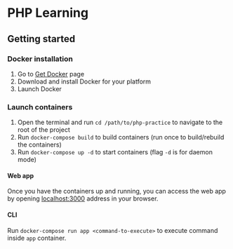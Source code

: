 # PHP Learning

## Getting started

### Docker installation

1. Go to [Get Docker](https://docs.docker.com/get-docker/) page
2. Download and install Docker for your platform
3. Launch Docker

### Launch containers

1. Open the terminal and run `cd /path/to/php-practice` to navigate to the root of the project
2. Run `docker-compose build` to build containers (run once to build/rebuild the containers)
3. Run `docker-compose up -d` to start containers (flag `-d` is for daemon mode) 

#### Web app

Once you have the containers up and running, you can access the web app by opening [localhost:3000](http://localhost:3000) address in your browser.

#### CLI

Run `docker-compose run app <command-to-execute>` to execute command inside `app` container.
 